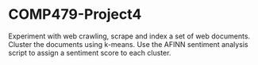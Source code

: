 # COMP479-Project4
Experiment with web crawling, scrape and index a set of web documents. Cluster the documents using k-means. Use the AFINN sentiment analysis script to assign a sentiment score to each cluster.
